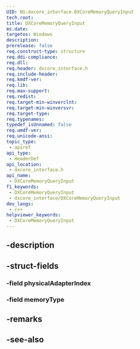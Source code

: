 ```yaml
---
UID: NS:dxcore_interface.DXCoreMemoryQueryInput
tech.root: 
title: DXCoreMemoryQueryInput
ms.date: 
targetos: Windows
description: 
prerelease: false
req.construct-type: structure
req.ddi-compliance: 
req.dll: 
req.header: dxcore_interface.h
req.include-header: 
req.kmdf-ver: 
req.lib: 
req.max-support: 
req.redist: 
req.target-min-winverclnt: 
req.target-min-winversvr: 
req.target-type: 
req.typenames: 
typedef_isUnnamed: false
req.umdf-ver: 
req.unicode-ansi: 
topic_type:
 - apiref
api_type:
 - HeaderDef
api_location:
 - dxcore_interface.h
api_name:
 - DXCoreMemoryQueryInput
f1_keywords:
 - DXCoreMemoryQueryInput
 - dxcore_interface/DXCoreMemoryQueryInput
dev_langs:
 - c++
helpviewer_keywords:
 - DXCoreMemoryQueryInput
---
```


## -description

## -struct-fields

### -field physicalAdapterIndex

### -field memoryType

## -remarks

## -see-also

